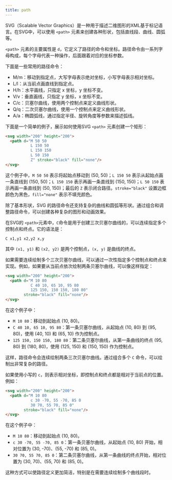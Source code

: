 ```yaml
---
title: path
---
```


SVG（Scalable Vector Graphics）是一种用于描述二维图形的XML基于标记语言。在SVG中，可以使用 `<path>` 元素来创建各种形状，包括直线段、曲线、圆弧等。

`<path>` 元素的主要属性是 `d`，它定义了路径的命令和坐标。路径命令由一系列字母构成，每个字母代表一种操作，后面跟着对应的坐标参数。

下面是一些常用的路径命令：

- M/m：移动到指定点，大写字母表示绝对坐标，小写字母表示相对坐标。
- L/l：从当前点画直线到指定点。
- H/h：水平画线，只指定 x 坐标，y 坐标不变。
- V/v：垂直画线，只指定 y 坐标，x 坐标不变。
- C/c：贝塞尔曲线，使用两个控制点来定义曲线形状。
- Q/q：二次贝塞尔曲线，使用一个控制点来定义曲线形状。
- A/a：椭圆弧线，通过指定半径、旋转角度等参数来描述弧线。

下面是一个简单的例子，展示如何使用SVG `<path>` 元素创建一个矩形：

```html
<svg width="200" height="200">
  <path d="M 50 50
           L 150 50
           L 150 150
           L 50 150
           Z" stroke="black" fill="none"/>
</svg>
```

这个例子中，`M 50 50` 表示将起始点移动到 (50, 50)；`L 150 50` 表示从起始点画一条直线到 (150, 50)；`L 150 150` 表示再画一条直线到 (150, 150)；`L 50 150` 表示再画一条直线到 (50, 150)；最后的 `Z` 表示闭合路径。`stroke="black"` 设置边框颜色为黑色，`fill="none"` 表示不填充颜色。

除了基本形状，SVG 的路径命令还支持复杂的曲线和圆弧等形状。通过组合和调整路径命令，可以创建各种复杂的图形和动画效果。

在SVG的 `<path>`元素中，`C`命令是用于创建三次贝塞尔曲线的，可以连续指定多个控制点和终点。它的语法是：

```
C x1,y1 x2,y2 x,y
```

其中 `(x1, y1)` 和 `(x2, y2)` 是两个控制点，`(x, y)` 是曲线的终点。

如果需要连续绘制多个三次贝塞尔曲线，可以通过一次性指定多个控制点和终点来实现。例如，如果要从当前点依次绘制两条贝塞尔曲线，可以像这样指定：

```html
<svg width="200" height="200">
  <path d="M 10 80 
           C 40 10, 65 10, 95 80
           125 150, 150 150, 180 80" 
        stroke="black" fill="none"/>
</svg>
```

在这个例子中：

- `M 10 80`：移动到起始点 (10, 80)。
- `C 40 10, 65 10, 95 80`：第一条贝塞尔曲线，从起始点 (10, 80) 到 (95, 80)，使用 (40, 10) 和 (65, 10) 作为控制点。
- `125 150, 150 150, 180 80`：第二条贝塞尔曲线，从第一条曲线的终点 (95, 80) 到 (180, 80)，使用 (125, 150) 和 (150, 150) 作为控制点。

这样，路径命令会连续绘制两条三次贝塞尔曲线。通过组合多个 `C` 命令，可以绘制出非常复杂的路径。

如果使用小写的 `c`，则表示相对坐标，即控制点和终点都是相对于当前点的位置。例如：

```html
<svg width="200" height="200">
  <path d="M 10 80 
           c 30 -70, 55 -70, 85 0
           30 70, 55 70, 85 0" 
        stroke="black" fill="none"/>
</svg>
```

在这个例子中：

- `M 10 80`：移动到起始点 (10, 80)。
- `c 30 -70, 55 -70, 85 0`：第一条贝塞尔曲线，从起始点 (10, 80) 开始，相对位置为 (30, -70)、(55, -70) 和 (85, 0)。
- `30 70, 55 70, 85 0`：第二条贝塞尔曲线，从第一条曲线的终点开始，相对位置为 (30, 70)、(55, 70) 和 (85, 0)。

这种方式可以使路径定义更加简洁，特别是在需要连续绘制多个曲线段时。
